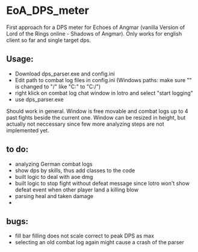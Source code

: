 # EoA_DPS_meter

First approach for a DPS meter for Echoes of Angmar (vanilla Version of Lord of the Rings online - Shadows of Angmar). Only works for english client so far and single target dps.

## Usage:

- Download dps_parser.exe and config.ini
- Edit path to combat log files in config.ini (Windows paths: make sure "\" is changed to "/" like "C:\" to "C:/") 
- right klick on combat log chat window in lotro and select "start logging"
- use dps_parser.exe  

Should work in general. Window is free movable and combat logs up to 4 past fights beside the current one. Window can be resized in height, but actually not neccessary since few more analyzing steps are not implemented yet.

## to do:

- analyzing German combat logs
- show dps by skills, thus add classes to the code
- built logic to deal with aoe dmg
- built logic to stop fight without defeat message since lotro won't show defeat event when other player land a killing blow
- parsing heal and taken damage
- 
 

## bugs:

- fill bar filling does not scale correct to peak DPS as max
- selecting an old combat log again might cause a crash of the parser

